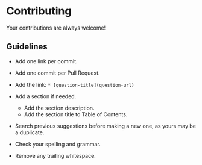 # Contributing

Your contributions are always welcome!

## Guidelines

- Add one link per commit.

- Add one commit per Pull Request.

- Add the link: `* [question-title](question-url)`

- Add a section if needed.

  - Add the section description.
  - Add the section title to Table of Contents.

- Search previous suggestions before making a new one, as yours may be a duplicate.

- Check your spelling and grammar.

- Remove any trailing whitespace.
